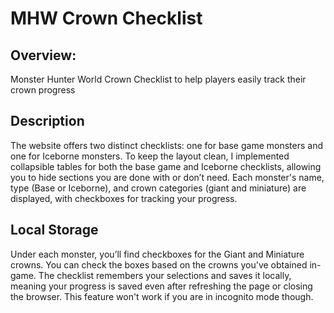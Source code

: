 # MHW Crown Checklist

## Overview:
Monster Hunter World Crown Checklist to help players easily track their crown progress

## Description
The website offers two distinct checklists: one for base game monsters and one for Iceborne monsters. To keep the layout clean, I implemented collapsible tables for both the base game and Iceborne checklists, allowing you to hide sections you are done with or don’t need. Each monster's name, type (Base or Iceborne), and crown categories (giant and miniature) are displayed, with checkboxes for tracking your progress.

## Local Storage
Under each monster, you’ll find checkboxes for the Giant and Miniature crowns. You can check the boxes based on the crowns you've obtained in-game. The checklist remembers your selections and saves it locally, meaning your progress is saved even after refreshing the page or closing the browser. This feature won't work if you are in incognito mode though.
